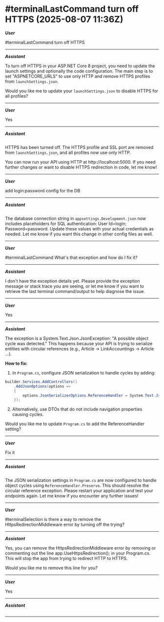 <!-- Generated by SpecStory -->

# #terminalLastCommand turn off HTTPS (2025-08-07 11:36Z)

_**User**_

#terminalLastCommand turn off HTTPS

---

_**Assistant**_

To turn off HTTPS in your ASP.NET Core 8 project, you need to update the launch settings and optionally the code configuration. The main step is to set "ASPNETCORE_URLS" to use only HTTP and remove HTTPS profiles from `launchSettings.json`.

Would you like me to update your `launchSettings.json` to disable HTTPS for all profiles?

---

_**User**_

Yes

---

_**Assistant**_


```

```
HTTPS has been turned off. The HTTPS profile and SSL port are removed from `launchSettings.json`, and all profiles now use only HTTP.

You can now run your API using HTTP at http://localhost:5000. If you need further changes or want to disable HTTPS redirection in code, let me know!

---

_**User**_

add login:password config for the DB

---

_**Assistant**_


```

```
The database connection string in `appsettings.Development.json` now includes placeholders for SQL authentication: User Id=login; Password=password. Update these values with your actual credentials as needed. Let me know if you want this change in other config files as well.

---

_**User**_

#terminalLastCommand What's that exception and how do I fix it?

---

_**Assistant**_

I don't have the exception details yet. Please provide the exception message or stack trace you are seeing, or let me know if you want to retrieve the last terminal command/output to help diagnose the issue.

---

_**User**_

Yes

---

_**Assistant**_

The exception is a System.Text.Json.JsonException: "A possible object cycle was detected." This happens because your API is trying to serialize entities with circular references (e.g., Article → LinkAccountings → Article ...).

**How to fix:**
1. In `Program.cs`, configure JSON serialization to handle cycles by adding:
```csharp
builder.Services.AddControllers()
    .AddJsonOptions(options =>
    {
        options.JsonSerializerOptions.ReferenceHandler = System.Text.Json.Serialization.ReferenceHandler.Preserve;
    });
```
2. Alternatively, use DTOs that do not include navigation properties causing cycles.

Would you like me to update `Program.cs` to add the ReferenceHandler setting?

---

_**User**_

Fix it

---

_**Assistant**_


```

```
The JSON serialization settings in `Program.cs` are now configured to handle object cycles using `ReferenceHandler.Preserve`. This should resolve the circular reference exception. Please restart your application and test your endpoints again. Let me know if you encounter any further issues!

---

_**User**_

#terminalSelection is there a way to remove the HttpsRedirectionMiddleware error by turning off the trying?

---

_**Assistant**_

Yes, you can remove the HttpsRedirectionMiddleware error by removing or commenting out the line app.UseHttpsRedirection(); in your Program.cs. This will stop the app from trying to redirect HTTP to HTTPS.

Would you like me to remove this line for you?

---

_**User**_

Yes

---

_**Assistant**_


```

```


---

